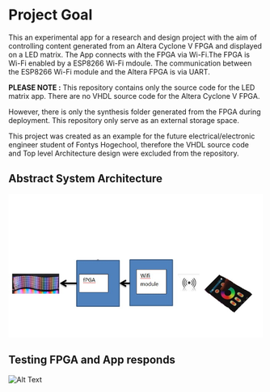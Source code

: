 # Project Goal
This an experimental app for a research and design project with the aim of controlling content generated from an Altera Cyclone V FPGA and displayed on a LED matrix. The App connects with the FPGA via Wi-Fi.The FPGA is Wi-Fi enabled by a ESP8266 Wi-Fi mdoule. The communication between the ESP8266 Wi-Fi module and the Altera FPGA is via UART.<enter>
 
  **PLEASE NOTE :** This repository contains only the source code for the LED matrix app. There are no VHDL source code for the Altera Cyclone V FPGA.<enter>
 
  However, there is only the synthesis folder generated from the FPGA during deployment. This repository only serve as an external storage space.<enter>
 
  This project was created as an example for the future electrical/electronic engineer student of
Fontys Hogechool, therefore the VHDL source code and Top level Architecture design were excluded from the repository.<enter>  

## Abstract System Architecture
![Image](https://github.com/Emchei/LED-matrix-App/blob/master/Abstract%20Top%20level%20View.png)

## Testing FPGA and App responds
![Alt Text](https://github.com/Emchei/LED-matrix-App/blob/master/giphy-downsized-large.gif)
